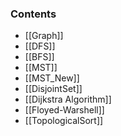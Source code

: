 ### Contents
- [[Graph]]
- [[DFS]]
- [[BFS]]
- [[MST]]
- [[MST_New]]
- [[DisjointSet]]
- [[Dijkstra Algorithm]]
- [[Floyed-Warshell]]
- [[TopologicalSort]]
